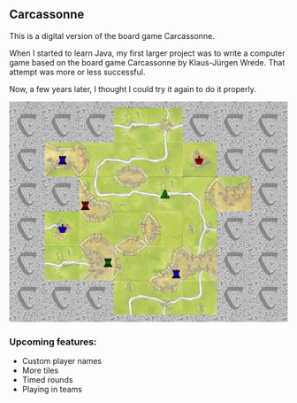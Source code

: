 ## Carcassonne

This is a digital version of the board game Carcassonne.

When I started to learn Java, my first larger project was to write a computer game based on the board game Carcassonne by Klaus-Jürgen Wrede. That attempt was more or less successful.

Now, a few years later, I thought I could try it again to do it properly.
<p align="center"> 
<img alt="a screenshot of the game" src="/preview.png?raw=true" width="700">
</p>

### Upcoming features:
* Custom player names
* More tiles
* Timed rounds
* Playing in teams
